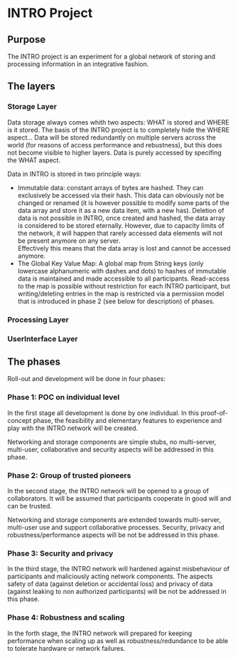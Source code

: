 
# INTRO  Project #

## Purpose ##

The INTRO project is an experiment for a global network of storing and processing information in an integrative fashion.

## The layers ##

### Storage Layer ###

Data storage always comes whith two aspects: WHAT is stored and WHERE is it stored. 
The basis of the INTRO project is to completely hide the WHERE aspect… Data will be stored redundantly 
on multiple servers across the world (for reasons of access performance and rebustness), but this does
not become visible to higher layers. Data is purely accessed by specifing the WHAT aspect.

Data in INTRO is stored in two principle ways:

 * Immutable data: constant arrays of bytes are hashed. They can exclusively be accessed via their hash. 
   This data can obviously not be changed or renamed (it is however possible to modify some parts of the data 
   array and store it as a new data item, with a new has). Deletion of data is not possible in INTRO, once
   created and hashed, the data array is considered to be stored eternally. However, due to capacity limits
   of the network, it will happen that rarely accessed data elements will not be present anymore on any server.  
   Effectively this means that the data array is lost and cannot be accessed anymore.
 * The Global Key Value Map: A global map from String keys (only lowercase alphanumeric with dashes and dots)
   to hashes of immutable data is maintained and made accessible to all participants. Read-access to the map 
   is possible without restriction for each INTRO participant, but writing/deleting entries in the map is 
   restricted via a permission model that is introduced in phase 2 (see below for description) of phases.

### Processing Layer ###

### UserInterface Layer ###

## The phases ##

Roll-out and development will be done in four phases:

### Phase 1: POC on individual level ###

In the first stage all development is done by one individual. In this proof-of-concept phase, the 
feasibility and elementary features to experience and play with the INTRO network will be created.

Networking and storage components are simple stubs, no multi-server, multi-user, collaborative and security 
aspects will be addressed in this phase.  

### Phase 2: Group of trusted pioneers ###

In the second stage, the INTRO network will be opened to a group of collaborators. It will be assumed
that participants cooperate in good will and can be trusted.

Networking and storage components are extended towards multi-server, multi-user use and support collaborative
processes. Security, privacy and robustness/performance aspects will be not be addressed in this phase.  

### Phase 3: Security and privacy ###

In the third stage, the INTRO network will hardened against misbehaviour of participants and 
maliciously acting network components. The aspects safety of data (against deletion or accidental loss) and privacy
of data (against leaking to non authorized participants) will be not be addressed in this phase.  

### Phase 4: Robustness and scaling ###

In the forth stage, the INTRO network will prepared for keeping performance when scaling up 
as well as robustness/redundance to be able to tolerate hardware or network failures. 